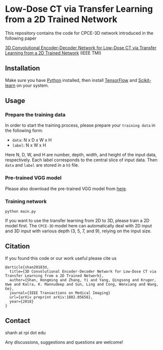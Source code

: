 # Low-Dose CT via Transfer Learning from a 2D Trained Network

This repository contains the code for CPCE-3D network introduced in the following paper

[3D Convolutional Encoder-Decoder Network for Low-Dose CT via Transfer Learning from a 2D Trained Network](https://arxiv.org/abs/1802.05656) (IEEE TMI)

## Installation
Make sure you have [Python](https://www.python.org/) installed, then install [TensorFlow](https://www.tensorflow.org/install/) and [Scikit-learn](http://scikit-learn.org/) on your system.

## Usage

### Prepare the training data

In order to start the training process, please prepare your ``training data`` in the following form:

* ``data``: N x D x W x H
* ``label``: N x W x H 

Here N, D, W, and H are number, depth, width, and height of the input data, respectively. Each label corresponds to the central slice of input data. Then ``data`` and ``label`` are stored in a ``h5`` file.

### Pre-trained VGG model

Please also download the pre-trained VGG model from [here](https://mega.nz/1a61c789-50d3-42f8-92af-09f89e3a152e).

### Training network
```
python main.py
``` 

If you want to use the transfer learning from 2D to 3D, please train a 2D model first. The ``CPCE-3D`` model here can automatically deal with 2D input and 3D input with various depth (3, 5, 7, and 9), relying on the input size.

## Citation

If you found this code or our work useful please cite us

```
@article{shan20183d,
  title={3D Convolutional Encoder-Decoder Network for Low-Dose CT via Transfer Learning from a 2D Trained Network},
  author={Shan, Hongming and Zhang, Yi and Yang, Qingsong and Kruger, Uwe and Kalra, K. Mannudeep and Sun, Ling and Cong, Wenxiang and Wang, Ge},
  journal={IEEE Transactions on Medical Imaging}
  url={arXiv preprint arXiv:1802.05656},
  year={2018}
}
```

## Contact

shanh at rpi dot edu

Any discussions, suggestions and questions are welcome!



